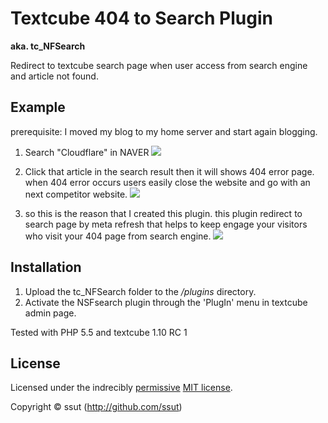 # Textcube 404 to Search Plugin

**aka. tc_NFSearch**

Redirect to textcube search page when user access from search engine and article not found.

## Example

prerequisite: I moved my blog to my home server and start again blogging.

1. Search "Cloudflare" in NAVER
![](http://puu.sh/cbmZu/55bb7aa772.png)

2. Click that article in the search result then it will shows 404 error page. when 404 error occurs users easily close the website and go with an next competitor website.
![](http://puu.sh/cbn1d/d58fca82fc.png)

3. so this is the reason that I created this plugin. this plugin redirect to search page by meta refresh that helps to keep engage your visitors who visit your 404 page from search engine.
![](http://puu.sh/cbnto/d758424fde.png)

## Installation

1. Upload the tc_NFSearch folder to the */plugins* directory.
2. Activate the NSFsearch plugin through the 'PlugIn' menu in textcube admin page.

Tested with PHP 5.5 and textcube 1.10 RC 1

## License

Licensed under the indrecibly [permissive](https://en.wikipedia.org/wiki/Permissive_free_software_licence) [MIT license](http://opensource.org/licenses/mit-license.php).

Copyright &copy; ssut (http://github.com/ssut)

